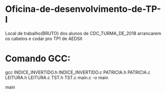 # Oficina-de-desenvolvimento-de-TP-I
Local de trabalho(BRUTO) dos alunos de CDC_TURMA_DE_2018 arrancarem os cabelos e codar pro TP1 de AEDSII
# Comando GCC:
gcc INDICE_INVERTIDO.h INDICE_INVERTIDO.c PATRICIA.h PATRICIA.c LEITURA.h LEITURA.c TST.h TST.c main.c -o main

main
